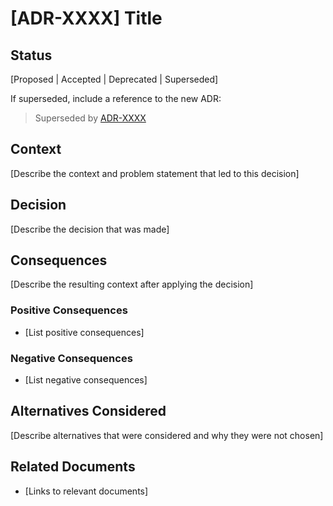 # [ADR-XXXX] Title

## Status

[Proposed | Accepted | Deprecated | Superseded]

If superseded, include a reference to the new ADR:
> Superseded by [ADR-XXXX](./adr-XXXX.md)

## Context

[Describe the context and problem statement that led to this decision]

## Decision

[Describe the decision that was made]

## Consequences

[Describe the resulting context after applying the decision]

### Positive Consequences

- [List positive consequences]

### Negative Consequences

- [List negative consequences]

## Alternatives Considered

[Describe alternatives that were considered and why they were not chosen]

## Related Documents

- [Links to relevant documents]
